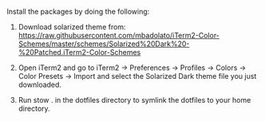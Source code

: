 Install the packages by doing the following:

1) Download solarized theme from:
https://raw.githubusercontent.com/mbadolato/iTerm2-Color-Schemes/master/schemes/Solarized%20Dark%20-%20Patched.iTerm2-Color-Schemes

2) Open iTerm2 and go to iTerm2 -> Preferences -> Profiles -> Colors -> Color Presets -> Import and select the Solarized Dark theme file you just downloaded.

3) Run stow . in the dotfiles directory to symlink the dotfiles to your home directory.
